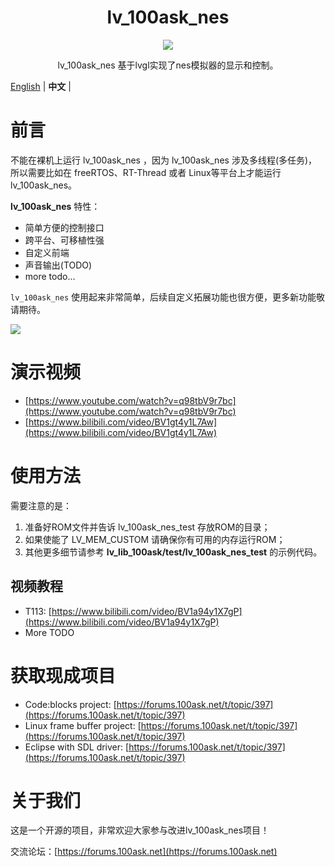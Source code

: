 
<h1 align="center"> lv_100ask_nes</h1>

<p align="center">
<img src="lv_100ask_nes_demo.gif">
</p>
<p align="center">
lv_100ask_nes 基于lvgl实现了nes模拟器的显示和控制。
</p>

[English](README.md) | **中文** |


# 前言

不能在裸机上运行 lv_100ask_nes ，因为 lv_100ask_nes 涉及多线程(多任务)，所以需要比如在 freeRTOS、RT-Thread 或者 Linux等平台上才能运行 lv_100ask_nes。

**lv_100ask_nes** 特性：

- 简单方便的控制接口
- 跨平台、可移植性强
- 自定义前端
- 声音输出(TODO)
- more todo...

`lv_100ask_nes` 使用起来非常简单，后续自定义拓展功能也很方便，更多新功能敬请期待。

![](./lv_100ask_nes_demo.gif)

# 演示视频

- [https://www.youtube.com/watch?v=q98tbV9r7bc](https://www.youtube.com/watch?v=q98tbV9r7bc)
- [https://www.bilibili.com/video/BV1gt4y1L7Aw](https://www.bilibili.com/video/BV1gt4y1L7Aw)

# 使用方法

需要注意的是：
1. 准备好ROM文件并告诉 lv_100ask_nes_test 存放ROM的目录；
2. 如果使能了 LV_MEM_CUSTOM 请确保你有可用的内存运行ROM；
3. 其他更多细节请参考 **lv_lib_100ask/test/lv_100ask_nes_test** 的示例代码。

## 视频教程

- T113: [https://www.bilibili.com/video/BV1a94y1X7gP](https://www.bilibili.com/video/BV1a94y1X7gP)
- More TODO

# 获取现成项目

- Code:blocks project: [https://forums.100ask.net/t/topic/397](https://forums.100ask.net/t/topic/397)
- Linux frame buffer project: [https://forums.100ask.net/t/topic/397](https://forums.100ask.net/t/topic/397)
- Eclipse with SDL driver: [https://forums.100ask.net/t/topic/397](https://forums.100ask.net/t/topic/397) 

# 关于我们
这是一个开源的项目，非常欢迎大家参与改进lv_100ask_nes项目！

交流论坛：[https://forums.100ask.net](https://forums.100ask.net)
